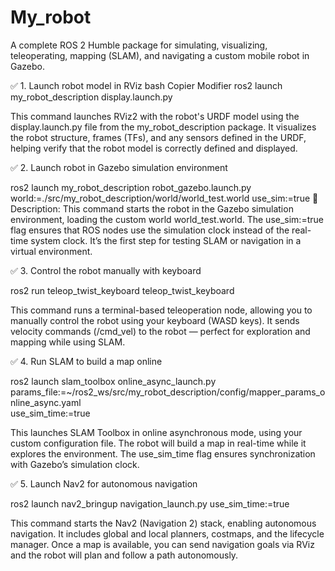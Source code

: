 # My_robot
A complete ROS 2 Humble package for simulating, visualizing, teleoperating, mapping (SLAM), and navigating a custom mobile robot in Gazebo.


✅ 1. Launch robot model in RViz
bash
Copier
Modifier
ros2 launch my_robot_description display.launch.py

This command launches RViz2 with the robot's URDF model using the display.launch.py file from the my_robot_description package.
It visualizes the robot structure, frames (TFs), and any sensors defined in the URDF, helping verify that the robot model is correctly defined and displayed.

✅ 2. Launch robot in Gazebo simulation environment

ros2 launch my_robot_description robot_gazebo.launch.py world:=./src/my_robot_description/world/world_test.world use_sim:=true
📝 Description:
This command starts the robot in the Gazebo simulation environment, loading the custom world world_test.world.
The use_sim:=true flag ensures that ROS nodes use the simulation clock instead of the real-time system clock.
It’s the first step for testing SLAM or navigation in a virtual environment.

✅ 3. Control the robot manually with keyboard

ros2 run teleop_twist_keyboard teleop_twist_keyboard

This command runs a terminal-based teleoperation node, allowing you to manually control the robot using your keyboard (WASD keys).
It sends velocity commands (/cmd_vel) to the robot — perfect for exploration and mapping while using SLAM.

✅ 4. Run SLAM to build a map online

ros2 launch slam_toolbox online_async_launch.py \
params_file:=~/ros2_ws/src/my_robot_description/config/mapper_params_online_async.yaml \
use_sim_time:=true

This launches SLAM Toolbox in online asynchronous mode, using your custom configuration file.
The robot will build a map in real-time while it explores the environment.
The use_sim_time flag ensures synchronization with Gazebo’s simulation clock.

✅ 5. Launch Nav2 for autonomous navigation

ros2 launch nav2_bringup navigation_launch.py use_sim_time:=true

This command starts the Nav2 (Navigation 2) stack, enabling autonomous navigation.
It includes global and local planners, costmaps, and the lifecycle manager.
Once a map is available, you can send navigation goals via RViz and the robot will plan and follow a path autonomously.
